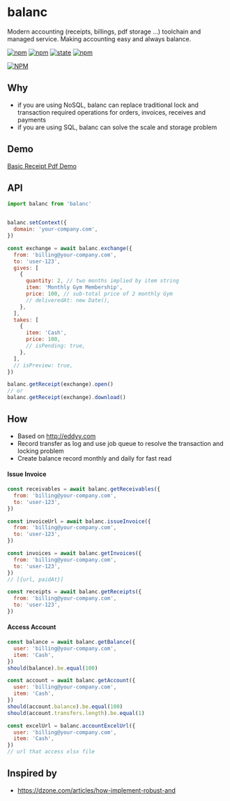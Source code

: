 balanc
======

Modern accounting (receipts, billings, pdf storage ...) toolchain and managed service. Making accounting easy and always balance.


[![npm](https://img.shields.io/npm/dt/balanc.svg?maxAge=2592000?style=flat-square)]()
[![npm](https://img.shields.io/npm/v/balanc.svg)]()
[![state](https://img.shields.io/badge/state-development-orange.svg)]()
[![npm](https://img.shields.io/npm/l/balanc.svg)]()

[![NPM](https://nodei.co/npm-dl/balanc.png?months=1)](https://nodei.co/npm/balanc/)



Why
---
- if you are using NoSQL, balanc can replace traditional lock and transaction required operations for orders, invoices, receives and payments
- if you are using SQL, balanc can solve the scale and storage problem



Demo
----
[Basic Receipt Pdf Demo](https://ericfong.github.io/balanc/demo/index.html)



API
---
```js
import balanc from 'balanc'


balanc.setContext({
  domain: 'your-company.com',
})

const exchange = await balanc.exchange({
  from: 'billing@your-company.com',
  to: 'user-123',
  gives: [
    {
      quantity: 2, // two months implied by item string
      item: 'Monthly Gym Membership',
      price: 100, // sub-total price of 2 monthly Gym
      // deliveredAt: new Date(),
    },
  ],
  takes: [
    {
      item: 'Cash',
      price: 100,
      // isPending: true,
    },
  ],
  // isPreview: true,
})

balanc.getReceipt(exchange).open()
// or
balanc.getReceipt(exchange).download()

```



How
---
- Based on http://eddyy.com
- Record transfer as log and use job queue to resolve the transaction and locking problem
- Create balance record monthly and daily for fast read

#### Issue Invoice
```js
const receivables = await balanc.getReceivables({
  from: 'billing@your-company.com',
  to: 'user-123',
})

const invoiceUrl = await balanc.issueInvoice({
  from: 'billing@your-company.com',
  to: 'user-123',
})

const invoices = await balanc.getInvoices({
  from: 'billing@your-company.com',
  to: 'user-123',
})
// [{url, paidAt}]

const receipts = await balanc.getReceipts({
  from: 'billing@your-company.com',
  to: 'user-123',
})
```


#### Access Account
```js
const balance = await balanc.getBalance({
  user: 'billing@your-company.com',
  item: 'Cash',
})
should(balance).be.equal(100)

const account = await balanc.getAccount({
  user: 'billing@your-company.com',
  item: 'Cash',
})
should(account.balance).be.equal(100)
should(account.transfers.length).be.equal(1)

const excelUrl = balanc.accountExcelUrl({
  user: 'billing@your-company.com',
  item: 'Cash',
})
// url that access xlsx file
```


Inspired by
-----------
- https://dzone.com/articles/how-implement-robust-and
